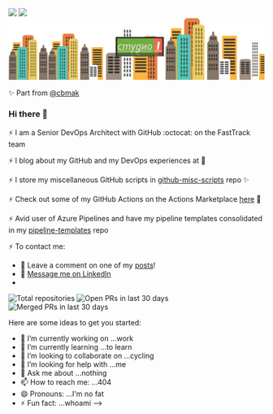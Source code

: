 <a href="https://rumen.free.bg/"><img src="https://img.shields.io/static/v1?label=website&message=rumen.free.bg/&color=teal"></a> <a href="https://www.linkedin.com/in/rumen-lishkov/"><img src="https://img.shields.io/static/v1?label=LinkedIn&message=profile&color=blue"></a>
<img src="https://github.com/airdata/airdata-web/blob/master/images/9114FE22-ED7F-4CF4-AE77-C8CABCB099CD.png" width="900" >

✨ Part from [@cbmak](https://github.com/cbmak)

### Hi there 👋

⚡ I am a Senior DevOps Architect with GitHub :octocat: on the FastTrack team

⚡ I blog about my GitHub and my DevOps experiences at [](https://josh-ops.com) 📖

⚡ I store my miscellaneous GitHub scripts in [github-misc-scripts](https://github.com/joshjohanning/github-misc-scripts) repo ✨

⚡ Check out some of my GitHub Actions on the Actions Marketplace [here](https://github.com/marketplace?type=actions&query=joshjohanning) 🚀

⚡ Avid user of Azure Pipelines and have my pipeline templates consolidated in my [pipeline-templates](https://github.com/joshjohanning/pipeline-templates) repo

⚡ To contact me: 
  - 🌱 Leave a comment on one of my [posts](https://rumen.free.bg/)!
  - 🌱 [Message me on LinkedIn](https://www.linkedin.com/in/rumenlishkov/)
  - 

<!-- start organization badges -->
![Total repositories](https://img.shields.io/static/v1?label=Total%20repositories&message=7&color=blue) ![Open PRs in last 30 days](https://img.shields.io/static/v1?label=Open%20PRs%20in%20last%2030%20days&message=1&color=blue) ![Merged PRs in last 30 days](https://img.shields.io/static/v1?label=Merged%20PRs%20in%20last%2030%20days&message=1&color=blue)
<!-- end organization badges -->

Here are some ideas to get you started:

- 🔭 I’m currently working on ...work
- 🌱 I’m currently learning ...to learn
- 👯 I’m looking to collaborate on ...cycling
- 🤔 I’m looking for help with ...me
- 💬 Ask me about ...nothing
- 📫 How to reach me: ...404
- 😄 Pronouns: ...I'm no fat
- ⚡ Fun fact: ...whoami
-->


